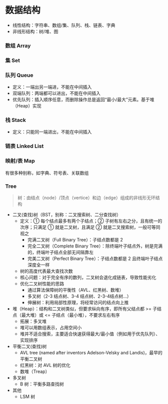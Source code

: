 # 数据结构

- 线性结构：字符串、数组/集、队列、栈、链表、字典
- 非线形结构：树/堆、图

### 数组 Array

### 集 Set

### 队列 Queue

- 定义：一端出另一端进，不能在中间插入
- 双端队列：两端都可以进出，不能在中间插入
- 优先队列：插入顺序任意，而删除操作总是返回“最小/最大”元素。基于堆（Heap）实现


### 栈 Stack

- 定义：只能同一端进出，不能在中间插入

### 链表 Linked List

### 映射/表 Map

有很多种别称，如字典、符号表、关联数组


### Tree

> 树：由结点（node）/顶点（vertice）和边（edge）组成的非线形无环结构

- 二叉(查找)树（BST，别称：二叉搜索树、二分查找树）
    - 定义：① 每个结点最多有两个子结点；② 子树有左右之分，且有统一的次序；只满足 ① 就是二叉树，且满足 ② 就是二叉搜索树，一般可等同视之
        - 完满二叉树（Full Binary Tree）：子结点数都是 2
        - 完全二叉树（Complete Binary Tree）：除终端叶子结点外，树是完满的，终端叶子结点全部无间隔靠左
        - 完美二叉树（Perfect Binary Tree）：子结点数都是 2 且终端叶子结点深度全一样
    - 树的高度代表最大查找次数
    - 核心问题：对于完全有序的数列，二叉树会退化成链表，导致性能劣化
    - 优化二叉树性能的思路
        - 通过算法保障树的平衡性（AVL、红黑树、数堆）
        - 多叉树（2-3 结点树、3-4 结点树、2-3-4结点树...）
        - 伸展树：利用局部性原理，将经常访问的结点向上推
- 堆（Heap）：结构和二叉树类似，但要求纵向有序，即所有父结点都 >= 子结点（最大堆）或 <= 子结点（最小堆），不要求左右有序
    - 拓展：多叉堆
    - 堆可以用数组表示，占用空间小
    - 堆并不适合搜索，主要适合快速获得最大/最小值（例如用于优先队列）、实现排序
- 平衡二叉(查找)树
    - AVL tree (named after inventors Adelson-Velsky and Landis)，最早的平衡二叉树
    - 红黑树：对 AVL 树的优化
    - 数堆（Treap）
- 多叉树
    - B 树：平衡多路查找树
- 其他
    - LSM 树